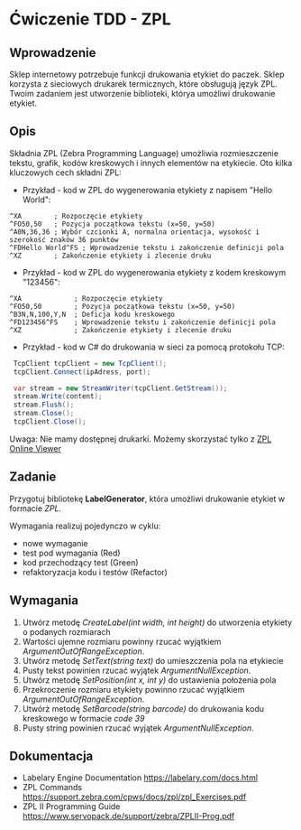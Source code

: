 # Ćwiczenie TDD - ZPL

## Wprowadzenie

Sklep internetowy potrzebuje funkcji drukowania etykiet do paczek. Sklep korzysta z sieciowych drukarek termicznych, które obsługują język ZPL. Twoim zadaniem jest utworzenie biblioteki, którya umożliwi drukowanie etykiet.

## Opis
Składnia ZPL (Zebra Programming Language) umożliwia rozmieszczenie tekstu, grafik, kodów kreskowych i innych elementów na etykiecie. Oto kilka kluczowych cech składni ZPL:


- Przykład - kod w ZPL do wygenerowania etykiety z napisem "Hello World":

```
^XA        ; Rozpoczęcie etykiety
^FO50,50   ; Pozycja początkowa tekstu (x=50, y=50)
^A0N,36,36 ; Wybór czcionki A, normalna orientacja, wysokość i szerokość znaków 36 punktów
^FDHello World^FS ; Wprowadzenie tekstu i zakończenie definicji pola
^XZ        ; Zakończenie etykiety i zlecenie druku

```

- Przykład - kod w ZPL do wygenerowania etykiety z kodem kreskowym "123456":

```
^XA             ; Rozpoczęcie etykiety
^FO50,50        ; Pozycja początkowa tekstu (x=50, y=50)
^B3N,N,100,Y,N  ; Deficja kodu kreskowego
^FD123456^FS    ; Wprowadzenie tekstu i zakończenie definicji pola
^XZ             ; Zakończenie etykiety i zlecenie druku
```


- Przykład - kod w C# do drukowania w sieci za pomocą protokołu TCP:
``` csharp
 TcpClient tcpClient = new TcpClient();
 tcpClient.Connect(ipAdress, port);

 var stream = new StreamWriter(tcpClient.GetStream());
 stream.Write(content);
 stream.Flush(); 
 stream.Close();
 tcpClient.Close();
```

Uwaga:  Nie mamy dostępnej drukarki. Możemy skorzystać tylko z [ZPL Online Viewer](https://labelary.com/viewer.html)

## Zadanie
Przygotuj bibliotekę **LabelGenerator**, która umożliwi drukowanie etykiet w formacie _ZPL_.

Wymagania realizuj pojedynczo w cyklu:
- nowe wymaganie
- test pod wymagania (Red)
- kod przechodzący test (Green)
- refaktoryzacja kodu i testów (Refactor)


## Wymagania
1. Utwórz metodę _CreateLabel(int width, int height)_ do utworzenia etykiety o podanych rozmiarach
2. Wartości ujemne rozmiaru powinny rzucać wyjątkiem _ArgumentOutOfRangeException_.
3. Utwórz metodę _SetText(string text)_ do umieszczenia pola na etykiecie
4. Pusty tekst powinien rzucać wyjątek _ArgumentNullException_.
5. Utwórz metodę _SetPosition(int x, int y)_ do ustawienia położenia pola 
6. Przekroczenie rozmiaru etykiety powinno rzucać wyjątkiem _ArgumentOutOfRangeException_.
7. Utwórż metodę _SetBarcode(string barcode)_ do drukowania kodu kreskowego w formacie _code 39_
8. Pusty string powinien rzucać wyjątek _ArgumentNullException_.


## Dokumentacja
- Labelary Engine Documentation https://labelary.com/docs.html
- ZPL Commands https://support.zebra.com/cpws/docs/zpl/zpl_Exercises.pdf
- ZPL II Programming Guide https://www.servopack.de/support/zebra/ZPLII-Prog.pdf

